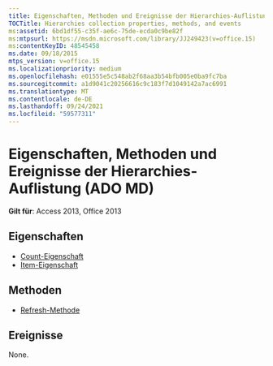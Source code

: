 ```yaml
---
title: Eigenschaften, Methoden und Ereignisse der Hierarchies-Auflistung (ADO MD)
TOCTitle: Hierarchies collection properties, methods, and events
ms:assetid: 6bd1df55-c35f-ae6c-75de-ecda0c9be82f
ms:mtpsurl: https://msdn.microsoft.com/library/JJ249423(v=office.15)
ms:contentKeyID: 48545458
ms.date: 09/18/2015
mtps_version: v=office.15
ms.localizationpriority: medium
ms.openlocfilehash: e01555e5c548ab2f68aa3b54bfb005e0ba9fc7ba
ms.sourcegitcommit: a1d9041c20256616c9c183f7d1049142a7ac6991
ms.translationtype: MT
ms.contentlocale: de-DE
ms.lasthandoff: 09/24/2021
ms.locfileid: "59577311"
---
```

# <a name="hierarchies-collection-properties-methods-and-events-ado-md"></a>Eigenschaften, Methoden und Ereignisse der Hierarchies-Auflistung (ADO MD)


**Gilt für**: Access 2013, Office 2013

## <a name="properties"></a>Eigenschaften

- [Count-Eigenschaft](count-property-ado.md)
- [Item-Eigenschaft](item-property-ado.md)

## <a name="methods"></a>Methoden

- [Refresh-Methode](refresh-method-ado.md)

## <a name="events"></a>Ereignisse

None.

